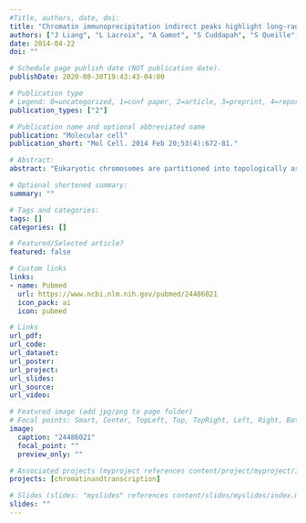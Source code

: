 ```yaml
---
#Title, authors, date, doi:
title: "Chromatin immunoprecipitation indirect peaks highlight long-range interactions of insulator proteins and Pol II pausing."
authors: ["J Liang", "L Lacroix", "A Gamot", "S Cuddapah", "S Queille", "P Lhoumaud", "P Lepetit", "PG Martin", "J Vogelmann", "F Court", "M Hennion", "G Micas", "S Urbach", "O Bouchez", "M Nollmann", "K Zhao", "E Emberly", "O Cuvier"]
date: 2014-04-22
doi: ""

# Schedule page publish date (NOT publication date).
publishDate: 2020-08-30T19:43:43-04:00

# Publication type
# Legend: 0=uncategorized, 1=conf paper, 2=article, 3=preprint, 4=report, 5=book, 6=book chapter, 7=thesis, 8=patent
publication_types: ["2"]

# Publication name and optional abbreviated name
publication: "Molecular cell"
publication_short: "Mol Cell. 2014 Feb 20;53(4):672-81."

# Abstract:
abstract: "Eukaryotic chromosomes are partitioned into topologically associating domains (TADs) that are demarcated by distinct insulator-binding proteins (IBPs) in Drosophila. Whether IBPs regulate specific long-range contacts and how this may impact gene expression remains unclear. Here we identify 'indirect peaks' of multiple IBPs that represent their distant sites of interactions through long-range contacts. Indirect peaks depend on protein-protein interactions among multiple IBPs and their common cofactors, including CP190, as confirmed by high-resolution analyses of long-range contacts. Mutant IBPs unable to interact with CP190 impair long-range contacts as well as the expression of hundreds of distant genes that are specifically flanked by indirect peaks. Regulation of distant genes strongly correlates with RNAPII pausing, highlighting how this key transcriptional stage may trap insulator-based long-range interactions. Our data illustrate how indirect peaks may decipher gene regulatory networks through specific long-range interactions."

# Optional shortened summary:
summary: ""

# Tags and categories:
tags: []
categories: []

# Featured/Selected article?
featured: false

# Custom links
links:
- name: Pubmed
  url: https://www.ncbi.nlm.nih.gov/pubmed/24486021
  icon_pack: ai
  icon: pubmed

# Links
url_pdf:
url_code:
url_dataset:
url_poster:
url_project:
url_slides:
url_source:
url_video:

# Featured image (add jpg/png to page folder)
# Focal points: Smart, Center, TopLeft, Top, TopRight, Left, Right, BottomLeft, Bottom, BottomRight
image: 
  caption: "24486021"
  focal_point: ""
  preview_only: ""

# Associated projects (myproject references content/project/myproject/index.md)
projects: [chromatinandtranscription]

# Slides (slides: "myslides" references content/slides/myslides/index.md)
slides: ""
---
```

